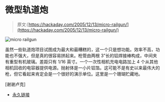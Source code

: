 # 微型轨道炮

> 原文:[https://hackaday.com/2005/12/13/micro-railgun/](https://hackaday.com/2005/12/13/micro-railgun/)

![micro railgun](../Images/008ab68f7dc9b3ec50ee96ea219c712f.png)

虽然一些轨道炮项目试图成为最大和最糟糕的，这一个只是想功能。效率不高，功能也不强大，但是真的很容易拼起来。枪管由两根 3”长的铝焊接棒构成，中间夹有重型有机玻璃。差距只有 1/16 英寸。一个一次性相机充电电路加上 4 个从其他相机回收的电容器提供电源。抛射体是一小片铝箔。这可能不是有史以来最伟大的枪，但它看起来肯定会是一个很好的演示单位。这里是一个珊瑚贮藏地。

[谢谢卢克]

*   [永久链接](http://www.geocities.com/physicsthings/microrailgu.htm)